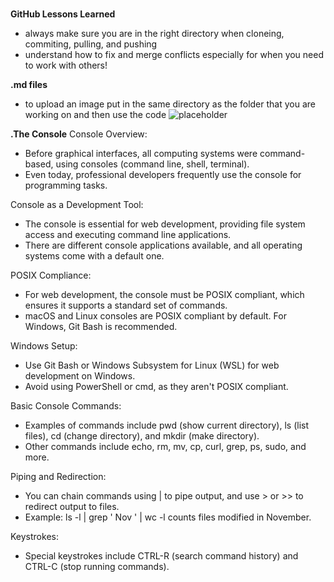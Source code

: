 #
**GitHub Lessons Learned**
- always make sure you are in the right directory when cloneing, commiting, pulling, and pushing
- understand how to fix and merge conflicts especially for when you need to work with others!

**.md files**
- to upload an image put in the same directory as the folder that you are working on and then use the code ![placeholder](image_name)

**.The Console**
Console Overview:

- Before graphical interfaces, all computing systems were command-based, using consoles (command line, shell, terminal).
- Even today, professional developers frequently use the console for programming tasks.

Console as a Development Tool:

- The console is essential for web development, providing file system access and executing command line applications.
- There are different console applications available, and all operating systems come with a default one.

POSIX Compliance:

- For web development, the console must be POSIX compliant, which ensures it supports a standard set of commands.
- macOS and Linux consoles are POSIX compliant by default. For Windows, Git Bash is recommended.

Windows Setup:

- Use Git Bash or Windows Subsystem for Linux (WSL) for web development on Windows.
- Avoid using PowerShell or cmd, as they aren't POSIX compliant.

Basic Console Commands:

- Examples of commands include pwd (show current directory), ls (list files), cd (change directory), and mkdir (make directory).
- Other commands include echo, rm, mv, cp, curl, grep, ps, sudo, and more.

Piping and Redirection:

- You can chain commands using | to pipe output, and use > or >> to redirect output to files.
- Example: ls -l | grep ' Nov ' | wc -l counts files modified in November.

Keystrokes:

- Special keystrokes include CTRL-R (search command history) and CTRL-C (stop running commands).
